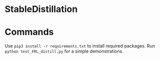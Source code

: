 # StableDistillation

# Commands
Use `pip3 install -r requirements.txt` to install required packages.
Run `python test_FRL_distill.py` for a simple demonstrations.
